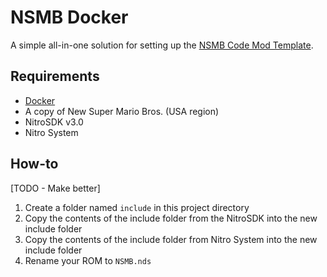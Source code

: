 # NSMB Docker
A simple all-in-one solution for setting up the [NSMB Code Mod Template](https://github.com/MammaMiaTeam/NSMB-Code-Template).

## Requirements
- [Docker](https://docs.docker.com/desktop/)
- A copy of New Super Mario Bros. (USA region)
- NitroSDK v3.0
- Nitro System

## How-to
[TODO - Make better]
1. Create a folder named `include` in this project directory
2. Copy the contents of the include folder from the NitroSDK into the new include folder
3. Copy the contents of the include folder from Nitro System into the new include folder
4. Rename your ROM to `NSMB.nds`